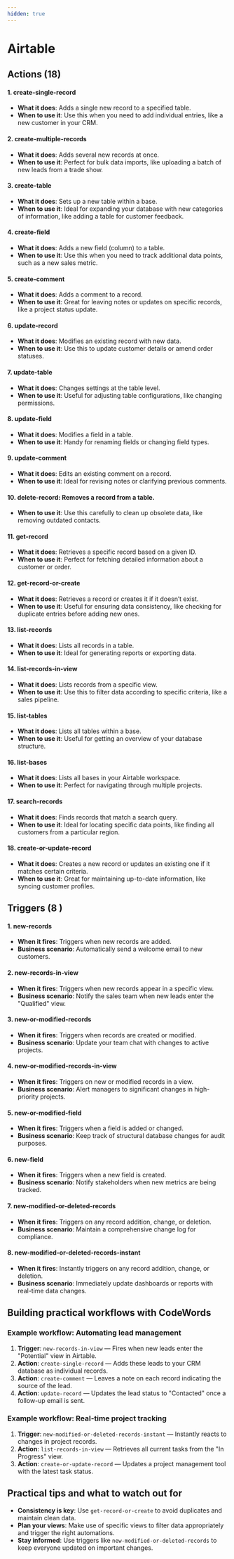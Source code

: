 ```yaml
---
hidden: true
---
```


# Airtable

## &#x20;Actions (18)

#### 1. create-single-record

* **What it does**: Adds a single new record to a specified table.
* **When to use it**: Use this when you need to add individual entries, like a new customer in your CRM.

#### 2. create-multiple-records

* **What it does**: Adds several new records at once.
* **When to use it**: Perfect for bulk data imports, like uploading a batch of new leads from a trade show.

#### 3. create-table

* **What it does**: Sets up a new table within a base.
* **When to use it**: Ideal for expanding your database with new categories of information, like adding a table for customer feedback.

#### 4. create-field

* **What it does**: Adds a new field (column) to a table.
* **When to use it**: Use this when you need to track additional data points, such as a new sales metric.

#### 5. create-comment

* **What it does**: Adds a comment to a record.
* **When to use it**: Great for leaving notes or updates on specific records, like a project status update.

#### 6. update-record

* **What it does**: Modifies an existing record with new data.
* **When to use it**: Use this to update customer details or amend order statuses.

#### 7. update-table

* **What it does**: Changes settings at the table level.
* **When to use it**: Useful for adjusting table configurations, like changing permissions.

#### 8. update-field

* **What it does**: Modifies a field in a table.
* **When to use it**: Handy for renaming fields or changing field types.

#### 9. update-comment

* **What it does**: Edits an existing comment on a record.
* **When to use it**: Ideal for revising notes or clarifying previous comments.

#### 10. delete-record: Removes a record from a table.

* **When to use it**: Use this carefully to clean up obsolete data, like removing outdated contacts.

#### 11. get-record

* **What it does**: Retrieves a specific record based on a given ID.
* **When to use it**: Perfect for fetching detailed information about a customer or order.

#### 12. get-record-or-create

* **What it does**: Retrieves a record or creates it if it doesn’t exist.
* **When to use it**: Useful for ensuring data consistency, like checking for duplicate entries before adding new ones.

#### 13. list-records

* **What it does**: Lists all records in a table.
* **When to use it**: Ideal for generating reports or exporting data.

#### 14. list-records-in-view

* **What it does**: Lists records from a specific view.
* **When to use it**: Use this to filter data according to specific criteria, like a sales pipeline.

#### 15. list-tables

* **What it does**: Lists all tables within a base.
* **When to use it**: Useful for getting an overview of your database structure.

#### 16. list-bases

* **What it does**: Lists all bases in your Airtable workspace.
* **When to use it**: Perfect for navigating through multiple projects.

#### 17. search-records

* **What it does**: Finds records that match a search query.
* **When to use it**: Ideal for locating specific data points, like finding all customers from a particular region.

#### 18. create-or-update-record

* **What it does**: Creates a new record or updates an existing one if it matches certain criteria.
* **When to use it**: Great for maintaining up-to-date information, like syncing customer profiles.

## &#x20;Triggers (8 )

#### 1. new-records

* **When it fires**: Triggers when new records are added.
* **Business scenario**: Automatically send a welcome email to new customers.

#### 2. new-records-in-view

* **When it fires**: Triggers when new records appear in a specific view.
* **Business scenario**: Notify the sales team when new leads enter the "Qualified" view.

#### 3. new-or-modified-records

* **When it fires**: Triggers when records are created or modified.
* **Business scenario**: Update your team chat with changes to active projects.

#### 4. new-or-modified-records-in-view

* **When it fires**: Triggers on new or modified records in a view.
* **Business scenario**: Alert managers to significant changes in high-priority projects.

#### 5. new-or-modified-field

* **When it fires**: Triggers when a field is added or changed.
* **Business scenario**: Keep track of structural database changes for audit purposes.

#### 6. new-field

* **When it fires**: Triggers when a new field is created.
* **Business scenario**: Notify stakeholders when new metrics are being tracked.

#### 7. new-modified-or-deleted-records

* **When it fires**: Triggers on any record addition, change, or deletion.
* **Business scenario**: Maintain a comprehensive change log for compliance.

#### 8. new-modified-or-deleted-records-instant

* **When it fires**: Instantly triggers on any record addition, change, or deletion.
* **Business scenario**: Immediately update dashboards or reports with real-time data changes.

## Building practical workflows with CodeWords

### Example workflow: Automating lead management

1. **Trigger**: `new-records-in-view` — Fires when new leads enter the "Potential" view in Airtable.
2. **Action**: `create-single-record` — Adds these leads to your CRM database as individual records.
3. **Action**: `create-comment` — Leaves a note on each record indicating the source of the lead.
4. **Action**: `update-record` — Updates the lead status to "Contacted" once a follow-up email is sent.

### Example workflow: Real-time project tracking

1. **Trigger**: `new-modified-or-deleted-records-instant` — Instantly reacts to changes in project records.
2. **Action**: `list-records-in-view` — Retrieves all current tasks from the "In Progress" view.
3. **Action**: `create-or-update-record` — Updates a project management tool with the latest task status.

## Practical tips and what to watch out for

* **Consistency is key**: Use `get-record-or-create` to avoid duplicates and maintain clean data.
* **Plan your views**: Make use of specific views to filter data appropriately and trigger the right automations.
* **Stay informed**: Use triggers like `new-modified-or-deleted-records` to keep everyone updated on important changes.
